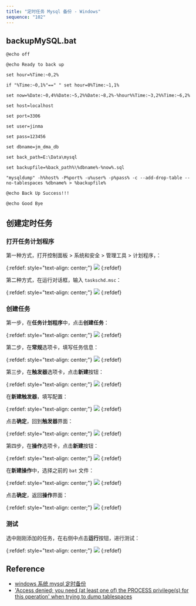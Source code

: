 ```yaml
---
title: "定时任务 Mysql 备份 - Windows"
sequence: "102"
---
```


## backupMySQL.bat

```text
@echo off

@echo Ready to back up

set hour=%Time:~0,2%

if "%Time:~0,1%"==" " set hour=0%Time:~1,1%

set now=%Date:~0,4%%Date:~5,2%%Date:~8,2%-%hour%%Time:~3,2%%Time:~6,2%

set host=localhost

set port=3306

set user=jinma

set pass=123456

set dbname=jm_dma_db

set back_path=E:\Data\mysql

set backupfile=%back_path%\%dbname%-%now%.sql

"mysqldump" -h%host% -P%port% -u%user% -p%pass% -c --add-drop-table --no-tablespaces %dbname% > %backupfile%

@echo Back Up Success!!!

@echo Good Bye
```

## 创建定时任务

### 打开任务计划程序

第一种方式，打开控制面板 > 系统和安全 > 管理工具 > 计划程序，：

{:refdef: style="text-align: center;"}
![](/assets/images/db/mysql/windows-control-panel-task-schedule.png)
{:refdef}

第二种方式，在运行对话框，输入 `taskschd.msc`：

{:refdef: style="text-align: center;"}
![](/assets/images/db/mysql/windows-run-taskched-msc.png)
{:refdef}


### 创建任务

第一步，在**任务计划程序**中，点击**创建任务**：

{:refdef: style="text-align: center;"}
![](/assets/images/db/mysql/taskschd-new-task.png)
{:refdef}

第二步，在**常规**选项卡，填写任务信息：

{:refdef: style="text-align: center;"}
![](/assets/images/db/mysql/taskschd-new-task-detail.png)
{:refdef}

第三步，在**触发器**选项卡，点击**新建**按钮：

{:refdef: style="text-align: center;"}
![](/assets/images/db/mysql/taskschd-new-task-trigger.png)
{:refdef}

在**新建触发器**，填写配置：

{:refdef: style="text-align: center;"}
![](/assets/images/db/mysql/taskschd-new-task-trigger-detail.png)
{:refdef}

点击**确定**，回到**触发器**界面：

{:refdef: style="text-align: center;"}
![](/assets/images/db/mysql/taskschd-new-task-trigger-complete.png)
{:refdef}

第四步，在**操作**选项卡，点击**新建**按钮：

{:refdef: style="text-align: center;"}
![](/assets/images/db/mysql/taskschd-new-task-operation.png)
{:refdef}

在**新建操作**中，选择之前的 `bat` 文件：

{:refdef: style="text-align: center;"}
![](/assets/images/db/mysql/taskschd-new-task-operation-detail.png)
{:refdef}

点击**确定**，返回**操作**界面：

{:refdef: style="text-align: center;"}
![](/assets/images/db/mysql/taskschd-new-task-operation-complete.png)
{:refdef}

### 测试

选中刚刚添加的任务，在右侧中点击**运行**按钮，进行测试：

{:refdef: style="text-align: center;"}
![](/assets/images/db/mysql/taskschd-run.png)
{:refdef}


## Reference

- [windows 系统 mysql 定时备份](https://blog.csdn.net/qq_41512902/article/details/125564186)
- ['Access denied; you need (at least one of) the PROCESS privilege(s) for this operation' when trying to dump tablespaces](https://dba.stackexchange.com/questions/271981/access-denied-you-need-at-least-one-of-the-process-privileges-for-this-ope)
